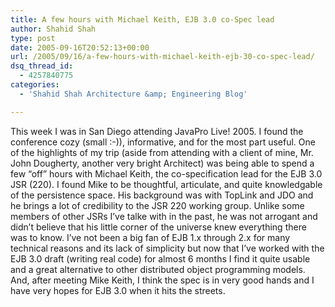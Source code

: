 ```yaml
---
title: A few hours with Michael Keith, EJB 3.0 co-Spec lead
author: Shahid Shah
type: post
date: 2005-09-16T20:52:13+00:00
url: /2005/09/16/a-few-hours-with-michael-keith-ejb-30-co-spec-lead/
dsq_thread_id:
  - 4257840775
categories:
  - 'Shahid Shah Architecture &amp; Engineering Blog'

---
```

This week I was in San Diego attending JavaPro Live! 2005. I found the conference cozy (small :-)), informative, and for the most part useful. One of the highlights of my trip (aside from attending with a client of mine, Mr. John Dougherty, another very bright Architect) was being able to spend a few &#8220;off&#8221; hours with Michael Keith, the co-specification lead for the EJB 3.0 JSR (220). I found Mike to be thoughtful, articulate, and quite knowledgable of the persistence space. His background was with TopLink and JDO and he brings a lot of credibility to the JSR 220 working group. Unlike some members of other JSRs I&#8217;ve talke with in the past, he was not arrogant and didn&#8217;t believe that his little corner of the universe knew everything there was to know. I&#8217;ve not been a big fan of EJB 1.x through 2.x for many technical reasons and its lack of simplicity but now that I&#8217;ve worked with the EJB 3.0 draft (writing real code) for almost 6 months I find it quite usable and a great alternative to other distributed object programming models. And, after meeting Mike Keith, I think the spec is in very good hands and I have very hopes for EJB 3.0 when it hits the streets.